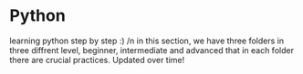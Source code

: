 # Python
learning python step by step :)
/n in this section, we have three folders in three diffrent level, beginner, intermediate and advanced that in each folder there are crucial practices.
Updated over time!
